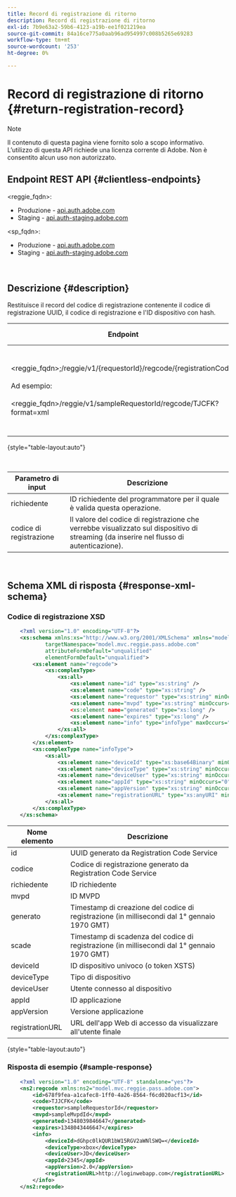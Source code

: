 ```yaml
---
title: Record di registrazione di ritorno
description: Record di registrazione di ritorno
exl-id: 7b9e63a2-59b6-4123-a19b-ee1f021219ea
source-git-commit: 84a16ce775a0aab96ad954997c008b5265e69283
workflow-type: tm+mt
source-wordcount: '253'
ht-degree: 0%

---
```


# Record di registrazione di ritorno {#return-registration-record}

>[!NOTE]
>
>Il contenuto di questa pagina viene fornito solo a scopo informativo. L’utilizzo di questa API richiede una licenza corrente di Adobe. Non è consentito alcun uso non autorizzato.


## Endpoint REST API {#clientless-endpoints}

&lt;reggie_fqdn>:

* Produzione - [api.auth.adobe.com](http://api.auth.adobe.com/)
* Staging - [api.auth-staging.adobe.com](http://api.auth-staging.adobe.com/)

&lt;sp_fqdn>:

* Produzione - [api.auth.adobe.com](http://api.auth.adobe.com/)
* Staging - [api.auth-staging.adobe.com](http://api.auth-staging.adobe.com/)

</br>


## Descrizione {#description}

Restituisce il record del codice di registrazione contenente il codice di registrazione UUID, il codice di registrazione e l&#39;ID dispositivo con hash.



<div>


| Endpoint | Chiamato  </br>Da | Input   </br>Parametri | HTTP  </br>Metodo | Risposta | HTTP  </br>Risposta |
| --- | --- | --- | --- | --- | --- |
| &lt;reggie_fqdn>;/reggie/v1/{requestorId}/regcode/{registrationCode}</br></br>Ad esempio:</br></br>&lt;reggie_fqdn>/reggie/v1/sampleRequestorId/regcode/TJCFK?format=xml | App di streaming</br></br>o</br></br>Servizio programmatore | 1. richiedente  </br>    (componente Percorso)</br>2.  codice di registrazione  </br>    (componente Percorso) | GET | XML o JSON contenente un codice di registrazione e informazioni. Vedi lo schema e l’esempio di seguito. | 200 |

{style="table-layout:auto"}

</br>

| Parametro di input | Descrizione |
| --- | --- |
| richiedente | ID richiedente del programmatore per il quale è valida questa operazione. |
| codice di registrazione | Il valore del codice di registrazione che verrebbe visualizzato sul dispositivo di streaming (da inserire nel flusso di autenticazione). |

</br>

## Schema XML di risposta {#response-xml-schema}

### Codice di registrazione XSD

```XML
    <?xml version="1.0" encoding="UTF-8"?>
    <xs:schema xmlns:xs="http://www.w3.org/2001/XMLSchema" xmlns="model.mvc.reggie.pass.adobe.com"
            targetNamespace="model.mvc.reggie.pass.adobe.com"
            attributeFormDefault="unqualified"
            elementFormDefault="unqualified">
        <xs:element name="regcode">
            <xs:complexType>
                <xs:all>
                    <xs:element name="id" type="xs:string" />
                    <xs:element name="code" type="xs:string" />
                    <xs:element name="requestor" type="xs:string" minOccurs="1" maxOccurs="1"/>
                    <xs:element name="mvpd" type="xs:string" minOccurs="1" maxOccurs="1"/
                    <xs:element name="generated" type="xs:long" />
                    <xs:element name="expires" type="xs:long" />
                    <xs:element name="info" type="infoType" maxOccurs="1"/>
                </xs:all>
            </xs:complexType>
        </xs:element>
        <xs:complexType name="infoType">
            <xs:all>
                <xs:element name="deviceId" type="xs:base64Binary" minOccurs="1" maxOccurs="1"/>
                <xs:element name="deviceType" type="xs:string" minOccurs="0" maxOccurs="1"/>
                <xs:element name="deviceUser" type="xs:string" minOccurs="0" maxOccurs="1"/>
                <xs:element name="appId" type="xs:string" minOccurs="0" maxOccurs="1"/>
                <xs:element name="appVersion" type="xs:string" minOccurs="0" maxOccurs="1"/>
                <xs:element name="registrationURL" type="xs:anyURI" minOccurs="0" maxOccurs="1"/>
            </xs:all>
        </xs:complexType>
    </xs:schema>
```

| Nome elemento | Descrizione |
| --- | --- |
| id | UUID generato da Registration Code Service |
| codice | Codice di registrazione generato da Registration Code Service |
| richiedente | ID richiedente |
| mvpd | ID MVPD |
| generato | Timestamp di creazione del codice di registrazione (in millisecondi dal 1° gennaio 1970 GMT) |
| scade | Timestamp di scadenza del codice di registrazione (in millisecondi dal 1° gennaio 1970 GMT) |
| deviceId | ID dispositivo univoco (o token XSTS) |
| deviceType | Tipo di dispositivo |
| deviceUser | Utente connesso al dispositivo |
| appId | ID applicazione |
| appVersion | Versione applicazione |
| registrationURL | URL dell&#39;app Web di accesso da visualizzare all&#39;utente finale |

{style="table-layout:auto"}

### Risposta di esempio {#sample-response}

```XML
    <?xml version="1.0" encoding="UTF-8" standalone="yes"?>
    <ns2:regcode xmlns:ns2="model.mvc.reggie.pass.adobe.com">
        <id>678f9fea-a1cafec8-1ff0-4a26-8564-f6cd020acf13</id>
        <code>TJJCFK</code>
        <requestor>sampleRequestorId</requestor>
        <mvpd>sampleMvpdId</mvpd>
        <generated>1348039846647</generated>
        <expires>1348043446647</expires>
        <info>
            <deviceId>dGhpc0lkQUR1bW15RGV2aWNlSWQ=</deviceId>
            <deviceType>xbox</deviceType>
            <deviceUser>JD</deviceUser>
            <appId>2345</appId>
            <appVersion>2.0</appVersion>
            <registrationURL>http://loginwebapp.com</registrationURL>
        </info>
    </ns2:regcode>
```
